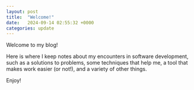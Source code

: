 ```yaml
---
layout: post
title:  "Welcome!"
date:   2024-09-14 02:55:32 +0000
categories: update
---
```


Welcome to my blog! 

Here is where I keep notes about my encounters in software development, such as a solutions to problems, some techniques that help me, a tool that makes work easier (or not!), and a variety of other things.

Enjoy!
